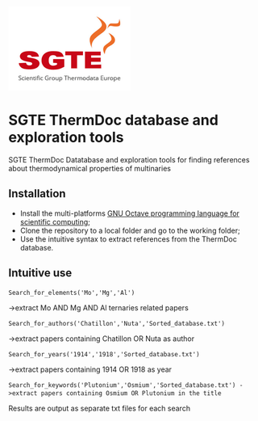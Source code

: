 ![](SGTE.gif)

# SGTE ThermDoc database and exploration tools
SGTE ThermDoc Datatabase and exploration tools for finding references about thermodynamical properties of multinaries

## Installation
- Install the multi-platforms [GNU Octave programming language for scientific computing](https://octave.org/);
- Clone the repository to a local folder and go to the working folder;
- Use the intuitive syntax to extract references from the ThermDoc database.

## Intuitive use
```
Search_for_elements('Mo','Mg','Al')
```
->extract Mo AND Mg AND Al ternaries related papers
```
Search_for_authors('Chatillon','Nuta','Sorted_database.txt')
```
 ->extract papers containing Chatillon OR Nuta as author
```
Search_for_years('1914','1918','Sorted_database.txt') 
```
->extract papers containing 1914 OR 1918 as year
```
Search_for_keywords('Plutonium','Osmium','Sorted_database.txt') ->extract papers containing Osmium OR Plutonium in the title
```

Results are output as separate txt files for each search
